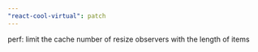```yaml
---
"react-cool-virtual": patch
---
```


perf: limit the cache number of resize observers with the length of items
